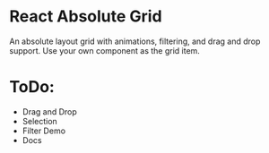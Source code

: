 React Absolute Grid
===================
An absolute layout grid with animations, filtering, and drag and drop support. Use your own component as the grid item.

ToDo:
===

 * Drag and Drop
 * Selection
 * Filter Demo
 * Docs
